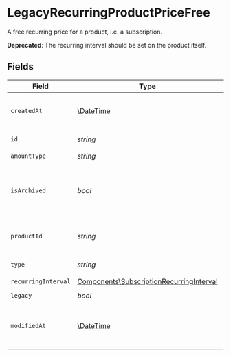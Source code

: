 # LegacyRecurringProductPriceFree

A free recurring price for a product, i.e. a subscription.

**Deprecated**: The recurring interval should be set on the product itself.


## Fields

| Field                                                                                                | Type                                                                                                 | Required                                                                                             | Description                                                                                          |
| ---------------------------------------------------------------------------------------------------- | ---------------------------------------------------------------------------------------------------- | ---------------------------------------------------------------------------------------------------- | ---------------------------------------------------------------------------------------------------- |
| `createdAt`                                                                                          | [\DateTime](https://www.php.net/manual/en/class.datetime.php)                                        | :heavy_check_mark:                                                                                   | Creation timestamp of the object.                                                                    |
| `id`                                                                                                 | *string*                                                                                             | :heavy_check_mark:                                                                                   | The ID of the price.                                                                                 |
| `amountType`                                                                                         | *string*                                                                                             | :heavy_check_mark:                                                                                   | N/A                                                                                                  |
| `isArchived`                                                                                         | *bool*                                                                                               | :heavy_check_mark:                                                                                   | Whether the price is archived and no longer available.                                               |
| `productId`                                                                                          | *string*                                                                                             | :heavy_check_mark:                                                                                   | The ID of the product owning the price.                                                              |
| `type`                                                                                               | *string*                                                                                             | :heavy_check_mark:                                                                                   | The type of the price.                                                                               |
| `recurringInterval`                                                                                  | [Components\SubscriptionRecurringInterval](../../Models/Components/SubscriptionRecurringInterval.md) | :heavy_check_mark:                                                                                   | N/A                                                                                                  |
| `legacy`                                                                                             | *bool*                                                                                               | :heavy_check_mark:                                                                                   | N/A                                                                                                  |
| `modifiedAt`                                                                                         | [\DateTime](https://www.php.net/manual/en/class.datetime.php)                                        | :heavy_check_mark:                                                                                   | Last modification timestamp of the object.                                                           |